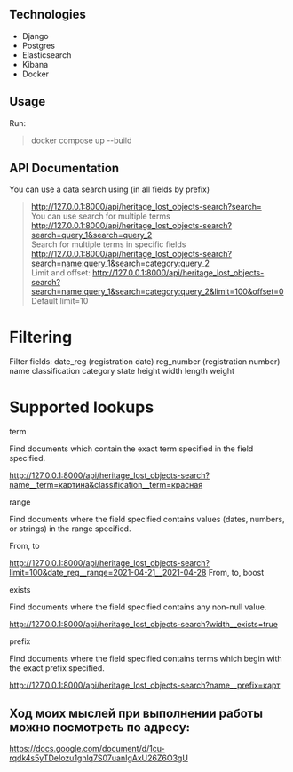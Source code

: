 ## Technologies
- Django
- Postgres
- Elasticsearch
- Kibana
- Docker

## Usage
Run:
> docker compose up --build

## API Documentation 
You can use a data search using (in all fields by prefix)
> http://127.0.0.1:8000/api/heritage_lost_objects-search?search= \
You can use search for multiple terms
> http://127.0.0.1:8000/api/heritage_lost_objects-search?search=query_1&search=query_2  
Search for multiple terms in specific fields
> http://127.0.0.1:8000/api/heritage_lost_objects-search?search=name:query_1&search=category:query_2  
Limit and offset:
> http://127.0.0.1:8000/api/heritage_lost_objects-search?search=name:query_1&search=category:query_2&limit=100&offset=0  
Default limit=10
# Filtering
Filter fields:
date_reg (registration date)
reg_number (registration number)
name
classification
category
state
height
width
length
weight

# Supported lookups
term

Find documents which contain the exact term specified in the field specified.

http://127.0.0.1:8000/api/heritage_lost_objects-search?name__term=картина&classification__term=красная

range

Find documents where the field specified contains values (dates, numbers, or strings) in the range specified.

From, to

http://127.0.0.1:8000/api/heritage_lost_objects-search?limit=100&date_reg__range=2021-04-21__2021-04-28
From, to, boost

exists

Find documents where the field specified contains any non-null value.

http://127.0.0.1:8000/api/heritage_lost_objects-search?width__exists=true

prefix

Find documents where the field specified contains terms which begin with the exact prefix specified.

http://127.0.0.1:8000/api/heritage_lost_objects-search?name__prefix=карт


## Ход моих мыслей при выполнении работы можно посмотреть по адресу:
https://docs.google.com/document/d/1cu-rqdk4s5yTDeIozu1gnlq7S07uanIgAxU26Z6O3gU




